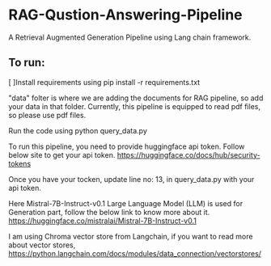 # RAG-Qustion-Answering-Pipeline

A Retrieval Augmented Generation Pipeline using Lang chain framework.

## To run:

[ ]Install requirements using pip install -r requirements.txt

"data" folter is where we are adding the documents for RAG pipeline, so add your data in that folder. Currently, this pipeline is equipped to read pdf files, so please use pdf files.

Run the code using
python query_data.py

To run this pipeline, you need to provide huggingface api token. Follow below site to get your api token.
https://huggingface.co/docs/hub/security-tokens

Once you have your tocken, update line no: 13, in query_data.py with your api token.

Here Mistral-7B-Instruct-v0.1 Large Language Model (LLM) is used for Generation part, follow the below link to know more about it. 
https://huggingface.co/mistralai/Mistral-7B-Instruct-v0.1

I am using Chroma vector store from Langchain, if you want to read more about vector stores,
https://python.langchain.com/docs/modules/data_connection/vectorstores/
